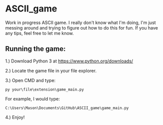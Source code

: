 # ASCII_game
Work in progress ASCII game.
I really don't know what I'm doing, I'm just messing around and trying to figure out how to do this for fun. 
If you have any tips, feel free to let me know.

## Running the game:
1.) Download Python 3 at https://www.python.org/downloads/

2.) Locate the game file in your file explorer.

3.) Open CMD and type:

```
py your\file\extension\game_main.py
```

For example, I would type: 

```
C:\Users\Mason\Documents\GitHub\ASCII_game\game_main.py
```

4.) Enjoy!

